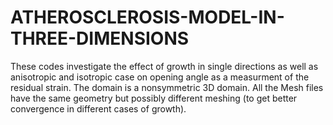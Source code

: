 # ATHEROSCLEROSIS-MODEL-IN-THREE-DIMENSIONS
These codes investigate the effect of growth in single directions as well as anisotropic and isotropic case on opening angle as a measurment of the residual strain. The domain is a nonsymmetric 3D domain. All the Mesh files have the same geometry but possibly different meshing (to get better convergence in different cases of growth).
